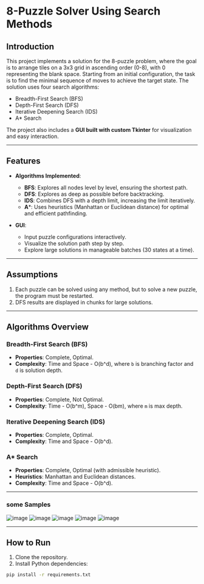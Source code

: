# 8-Puzzle Solver Using Search Methods

## Introduction

This project implements a solution for the 8-puzzle problem, where the goal is to arrange tiles on a 3x3 grid in ascending order (0-8), with 0 representing the blank space. Starting from an initial configuration, the task is to find the minimal sequence of moves to achieve the target state. The solution uses four search algorithms:

- Breadth-First Search (BFS)
- Depth-First Search (DFS)
- Iterative Deepening Search (IDS)
- A* Search

The project also includes a **GUI built with custom Tkinter** for visualization and easy interaction.

---

## Features

- **Algorithms Implemented**:
  - **BFS**: Explores all nodes level by level, ensuring the shortest path.
  - **DFS**: Explores as deep as possible before backtracking.
  - **IDS**: Combines DFS with a depth limit, increasing the limit iteratively.
  - **A***: Uses heuristics (Manhattan or Euclidean distance) for optimal and efficient pathfinding.

- **GUI**:
  - Input puzzle configurations interactively.
  - Visualize the solution path step by step.
  - Explore large solutions in manageable batches (30 states at a time).

---

## Assumptions

1. Each puzzle can be solved using any method, but to solve a new puzzle, the program must be restarted.
2. DFS results are displayed in chunks for large solutions.

---


## Algorithms Overview

### Breadth-First Search (BFS)
- **Properties**: Complete, Optimal.
- **Complexity**: Time and Space - O(b^d), where `b` is branching factor and `d` is solution depth.

### Depth-First Search (DFS)
- **Properties**: Complete, Not Optimal.
- **Complexity**: Time - O(b^m), Space - O(bm), where `m` is max depth.

### Iterative Deepening Search (IDS)
- **Properties**: Complete, Optimal.
- **Complexity**: Time and Space - O(b^d).

### A* Search
- **Properties**: Complete, Optimal (with admissible heuristic).
- **Heuristics**: Manhattan and Euclidean distances.
- **Complexity**: Time and Space - O(b^d).

---

### some Samples
![image](https://github.com/user-attachments/assets/2b6cbf38-f0cc-45eb-bba8-351e9edf217a)
![image](https://github.com/user-attachments/assets/4e5e3e4c-872f-4b64-8349-44a7c1c3e7e1)
![image](https://github.com/user-attachments/assets/1fa944f5-216a-4d82-aa14-8234ec47e372)
![image](https://github.com/user-attachments/assets/57ba388d-56ff-4fde-a346-eaa249c7c186)
![image](https://github.com/user-attachments/assets/0cda65d5-98b6-4877-99bc-5df676a6330a)

---

## How to Run

1. Clone the repository.
2. Install Python dependencies:
 ```bash
 pip install -r requirements.txt
